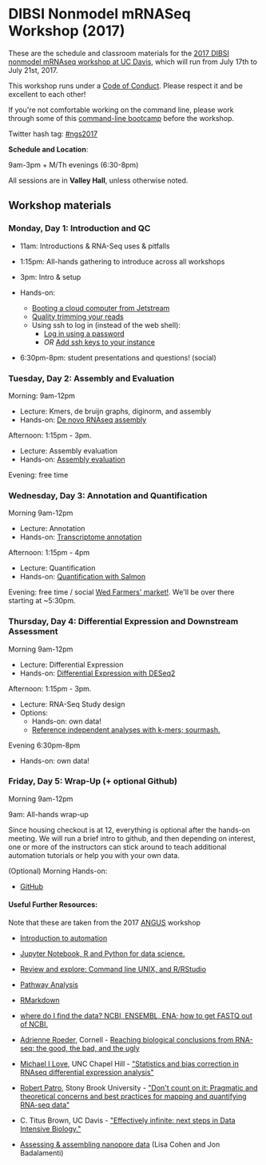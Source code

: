 # DIBSI Nonmodel mRNASeq Workshop (2017) 

These are the schedule and classroom materials for the
[2017 DIBSI nonmodel mRNAseq workshop at UC Davis](http://dibsi-rnaseq.readthedocs.io/en/latest/),
which will run from July 17th to July 21st, 2017.

This workshop runs under a [Code of Conduct](code-of-conduct.html). Please
respect it and be excellent to each other!

If you're not comfortable working on the command line, please work through some of this [command-line bootcamp](http://rik.smith-unna.com/command_line_bootcamp/) before the workshop.

Twitter hash tag: [#ngs2017](https://twitter.com/search?f=tweets&q=%23ngs2017&src=typd)

**Schedule and Location**:  

9am-3pm + M/Th evenings (6:30-8pm)  

All sessions are in **Valley Hall**, unless otherwise noted.

## Workshop materials


### Monday, Day 1: Introduction and QC

* 11am: Introductions & RNA-Seq uses & pitfalls
* 1:15pm: All-hands gathering to introduce across all workshops 
* 3pm: Intro & setup
* Hands-on:
   * [Booting a cloud computer from Jetstream](jetstream/boot.html)
   * [Quality trimming your reads](quality-trimming.html)
   * Using ssh to log in (instead of the web shell):
     * [Log in using a password](jetstream/ssh_changepassword.html)
     * *OR* [Add ssh keys to your instance](jetstream/login.html)



* 6:30pm-8pm: student presentations and questions! (social)


### Tuesday, Day 2: Assembly and Evaluation

Morning: 9am-12pm

* Lecture: Kmers, de bruijn graphs, diginorm, and assembly
* Hands-on: [De novo RNAseq assembly](assembly-trinity.html) 

Afternoon: 1:15pm - 3pm.  

* Lecture: Assembly evaluation
* Hands-on: [Assembly evaluation](evaluation.html)

Evening: free time

### Wednesday, Day 3: Annotation and Quantification

Morning 9am-12pm
 
* Lecture: Annotation
 * Hands-on: [Transcriptome annotation](dammit_annotation.html) 


Afternoon: 1:15pm - 4pm 

* Lecture: Quantification
*  Hands-on: [Quantification with Salmon](quantification.html)


Evening: free time / social [Wed Farmers' market!](http://www.davisfarmersmarket.org/). We'll be over there starting at ~5:30pm.

### Thursday, Day 4: Differential Expression and Downstream Assessment

Morning 9am-12pm
 
* Lecture: Differential Expression 
* Hands-on: [Differential Expression with DESeq2](DE.html) 

Afternoon: 1:15pm - 3pm.  

* Lecture: RNA-Seq Study design
* Options:
  * Hands-on: own data!
  * [Reference independent analyses with k-mers; sourmash.](kmers-and-sourmash.html)


Evening 6:30pm-8pm

* Hands-on: own data!


### Friday, Day 5:  Wrap-Up (+ optional Github)

Morning 9am-12pm  

9am: All-hands wrap-up 

Since housing checkout is at 12, everything is optional after the hands-on meeting. We will run a brief intro to github, and then depending on interest, one or more of the instructors can stick around to teach additional automation tutorials or help you with your own data.
 
(Optional) Morning Hands-on:  

 *  [GitHub](github.html)
 
 
#### Useful Further Resources:  
 Note that these are taken from the 2017 [ANGUS](http://angus.readthedocs.io/en/2017/index.html) workshop

* [Introduction to automation](introduction-to-automation.html)
* [Jupyter Notebook, R and Python for data science.](jupyter-notebook-demo/Jupyter-Notebook-Notes.html)
* [Review and explore: Command line UNIX, and R/RStudio](command-line-and-rstudio.html)
* [Pathway Analysis](pathway_analysis.html) 
* [RMarkdown](rmarkdown_rnaseq.html)
* [where do I find the data? NCBI, ENSEMBL, ENA; how to get FASTQ out of NCBI.](database_resources.html)

*  [Adrienne Roeder](http://roeder.wicmb.cornell.edu/), Cornell - [Reaching biological conclusions from RNA-seq: the good, the bad, and the ugly](https://osf.io/qz3m6/)
*  [Michael I Love](https://mikelove.github.io/), UNC Chapel Hill - ["Statistics and bias correction in RNAseq differential expression analysis"](https://osf.io/gbjhn/)
*  [Robert Patro](http://www.robpatro.com/redesign/), Stony Brook University - ["Don't count on it: Pragmatic and theoretical concerns and best practices for mapping and quantifying RNA-seq data"](https://osf.io/bv85u/)
*  C. Titus Brown, UC Davis - ["Effectively infinite: next steps in Data Intensive Biology."](https://osf.io/pbmeh/)
* [Assessing & assembling nanopore data](analyzing_nanopore_data.html) (Lisa Cohen and Jon Badalamenti)

